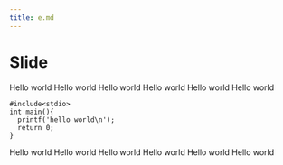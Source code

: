 ```yaml
---
title: e.md
---
```


# Slide

Hello world
Hello world
Hello world
Hello world
Hello world
Hello world

    #include<stdio>
    int main(){
      printf('hello world\n');
      return 0;
    }

Hello world
Hello world
Hello world
Hello world
Hello world
Hello world

